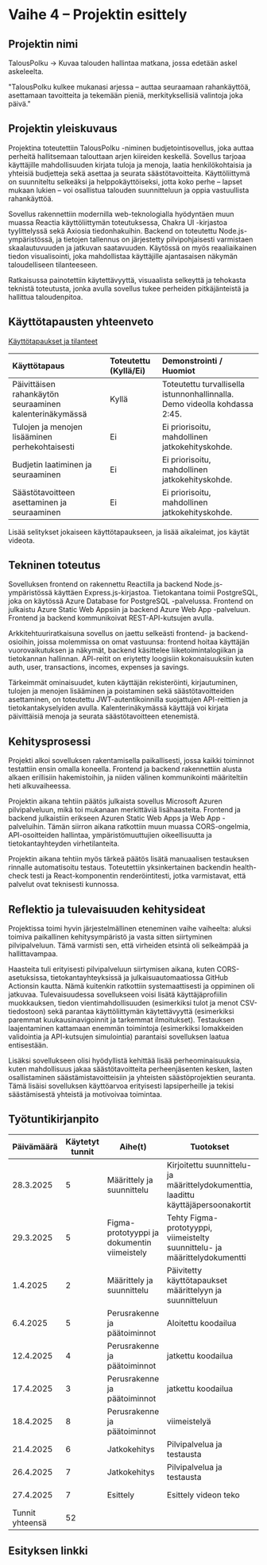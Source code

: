 # Vaihe 4 – Projektin esittely

## Projektin nimi
TalousPolku
→ Kuvaa talouden hallintaa matkana, jossa edetään askel askeleelta.

"TalousPolku kulkee mukanasi arjessa – auttaa seuraamaan rahankäyttöä, asettamaan tavoitteita ja tekemään pieniä, merkityksellisiä valintoja joka päivä."

## Projektin yleiskuvaus
Projektina toteutettiin TalousPolku -niminen budjetointisovellus, joka auttaa perheitä hallitsemaan talouttaan arjen kiireiden keskellä. Sovellus tarjoaa käyttäjille mahdollisuuden kirjata tuloja ja menoja, laatia henkilökohtaisia ja yhteisiä budjetteja sekä asettaa ja seurata säästötavoitteita. Käyttöliittymä on suunniteltu selkeäksi ja helppokäyttöiseksi, jotta koko perhe – lapset mukaan lukien – voi osallistua talouden suunnitteluun ja oppia vastuullista rahankäyttöä.

Sovellus rakennettiin modernilla web-teknologialla hyödyntäen muun muassa Reactia käyttöliittymän toteutuksessa, Chakra UI -kirjastoa tyylittelyssä sekä Axiosia tiedonhakuihin. Backend on toteutettu Node.js-ympäristössä, ja tietojen tallennus on järjestetty pilvipohjaisesti varmistaen skaalautuvuuden ja jatkuvan saatavuuden. Käytössä on myös reaaliaikainen tiedon visualisointi, joka mahdollistaa käyttäjille ajantasaisen näkymän taloudelliseen tilanteeseen.

Ratkaisussa painotettiin käytettävyyttä, visuaalista selkeyttä ja tehokasta teknistä toteutusta, jonka avulla sovellus tukee perheiden pitkäjänteistä ja hallittua taloudenpitoa.

## Käyttötapausten yhteenveto
[Käyttötapaukset ja tilanteet](https://github.com/Koskihaka/budget-bunnies/blob/main/1.%20M%C3%A4%C3%A4rittely%20ja%20suunnittelu.md#k%C3%A4ytt%C3%B6tapaukset-ja-k%C3%A4ytt%C3%B6tilanteet)


| Käyttötapaus | Toteutettu (Kyllä/Ei) | Demonstrointi / Huomiot |
| :--- | :--- | :--- |
| Päivittäisen rahankäytön seuraaminen kalenterinäkymässä | Kyllä | Toteutettu turvallisella istunnonhallinnalla. Demo videolla kohdassa 2:45. |
| Tulojen ja menojen lisääminen perhekohtaisesti | Ei | Ei priorisoitu, mahdollinen jatkokehityskohde. |
| Budjetin laatiminen ja seuraaminen | Ei | Ei priorisoitu, mahdollinen jatkokehityskohde. |
| Säästötavoitteen asettaminen ja seuraaminen | Ei | Ei priorisoitu, mahdollinen jatkokehityskohde. |


Lisää selitykset jokaiseen käyttötapaukseen, ja lisää aikaleimat, jos käytät videota.

## Tekninen toteutus
Sovelluksen frontend on rakennettu Reactilla ja backend Node.js-ympäristössä käyttäen Express.js-kirjastoa. Tietokantana toimii PostgreSQL, joka on käytössä Azure Database for PostgreSQL -palvelussa. Frontend on julkaistu Azure Static Web Appsiin ja backend Azure Web App -palveluun. Frontend ja backend kommunikoivat REST-API-kutsujen avulla.
 
Arkkitehtuuriratkaisuna sovellus on jaettu selkeästi frontend- ja backend-osioihin, joissa molemmissa on omat vastuunsa: frontend hoitaa käyttäjän vuorovaikutuksen ja näkymät, backend käsittelee liiketoimintalogiikan ja tietokannan hallinnan. API-reitit on eriytetty loogisiin kokonaisuuksiin kuten auth, user, transactions, incomes, expenses ja savings.
 
Tärkeimmät ominaisuudet, kuten käyttäjän rekisteröinti, kirjautuminen, tulojen ja menojen lisääminen ja poistaminen sekä säästötavoitteiden asettaminen, on toteutettu JWT-autentikoinnilla suojattujen API-reittien ja tietokantakyselyiden avulla. Kalenterinäkymässä käyttäjä voi kirjata päivittäisiä menoja ja seurata säästötavoitteen etenemistä.

## Kehitysprosessi
Projekti alkoi sovelluksen rakentamisella paikallisesti, jossa kaikki toiminnot testattiin ensin omalla koneella. Frontend ja backend rakennettiin alusta alkaen erillisiin hakemistoihin, ja niiden välinen kommunikointi määriteltiin heti alkuvaiheessa.
 
Projektin aikana tehtiin päätös julkaista sovellus Microsoft Azuren pilvipalveluun, mikä toi mukanaan merkittäviä lisähaasteita. Frontend ja backend julkaistiin erikseen Azuren Static Web Apps ja Web App -palveluihin. Tämän siirron aikana ratkottiin muun muassa CORS-ongelmia, API-osoitteiden hallintaa, ympäristömuuttujien oikeellisuutta ja tietokantayhteyden virhetilanteita.
 
Projektin aikana tehtiin myös tärkeä päätös lisätä manuaalisen testauksen rinnalle automatisoitu testaus. Toteutettiin yksinkertainen backendin health-check testi ja React-komponentin renderöintitesti, jotka varmistavat, että palvelut ovat teknisesti kunnossa.

## Reflektio ja tulevaisuuden kehitysideat
Projektissa toimi hyvin järjestelmällinen eteneminen vaihe vaiheelta: aluksi toimiva paikallinen kehitysympäristö ja vasta sitten siirtyminen pilvipalveluun. Tämä varmisti sen, että virheiden etsintä oli selkeämpää ja hallittavampaa.
 
Haasteita tuli erityisesti pilvipalveluun siirtymisen aikana, kuten CORS-asetuksissa, tietokantayhteyksissä ja julkaisuautomaatiossa GitHub Actionsin kautta. Nämä kuitenkin ratkottiin systemaattisesti ja oppiminen oli jatkuvaa.
Tulevaisuudessa sovellukseen voisi lisätä käyttäjäprofiilin muokkauksen, tiedon vientimahdollisuuden (esimerkiksi tulot ja menot CSV-tiedostoon) sekä parantaa käyttöliittymän käytettävyyttä (esimerkiksi paremmat kuukausinavigoinnit ja tarkemmat ilmoitukset). Testauksen laajentaminen kattamaan enemmän toimintoja (esimerkiksi lomakkeiden validointia ja API-kutsujen simulointia) parantaisi sovelluksen laatua entisestään.
 
Lisäksi sovellukseen olisi hyödyllistä kehittää lisää perheominaisuuksia, kuten mahdollisuus jakaa säästötavoitteita perheenjäsenten kesken, lasten osallistaminen säästämistavoitteisiin ja yhteisten säästöprojektien seuranta. Tämä lisäisi sovelluksen käyttöarvoa erityisesti lapsiperheille ja tekisi säästämisestä yhteistä ja motivoivaa toimintaa.

## Työtuntikirjanpito
| Päivämäärä | Käytetyt tunnit | Aihe(t)                               | Tuotokset                                                         | Tekijä(t)        |
|------------|-----------------|---------------------------------------|-------------------------------------------------------------------|------------------|
| 28.3.2025  | 5         | Määrittely ja suunnittelu   | Kirjoitettu suunnittelu- ja määrittelydokumenttia, laadittu käyttäjäpersoonakortit | Hanna + Maria    |
| 29.3.2025  | 5         | Figma-prototyyppi ja dokumentin viimeistely | Tehty Figma-prototyyppi, viimeistelty suunnittelu- ja määrittelydokumentti | Hanna + Maria    |
| 1.4.2025   | 2         | Määrittely ja suunnittelu         | Päivitetty käyttötapaukset määrittelyyn ja suunnitteluun     | Hanna     |
| 6.4.2025   | 5         | Perusrakenne ja päätoiminnot        | Aloitettu koodailua     | Hanna + Maria    |
| 12.4.2025   | 4         | Perusrakenne ja päätoiminnot        | jatkettu koodailua     | Hanna + Maria    |
| 17.4.2025   | 3         | Perusrakenne ja päätoiminnot        | jatkettu koodailua     | Hanna + Maria    |
| 18.4.2025   | 8         | Perusrakenne ja päätoiminnot        | viimeistelyä           | Hanna + Maria    |
| 21.4.2025   | 6         | Jatkokehitys       | Pilvipalvelua ja testausta          | Hanna + Maria    |
| 26.4.2025   | 7         | Jatkokehitys       | Pilvipalvelua ja testausta          | Hanna + Maria    |
| 27.4.2025   | 7         | Esittely       | Esittely videon teko          | Hanna + Maria    |
| Tunnit yhteensä  | 52         | 



## Esityksen linkki
